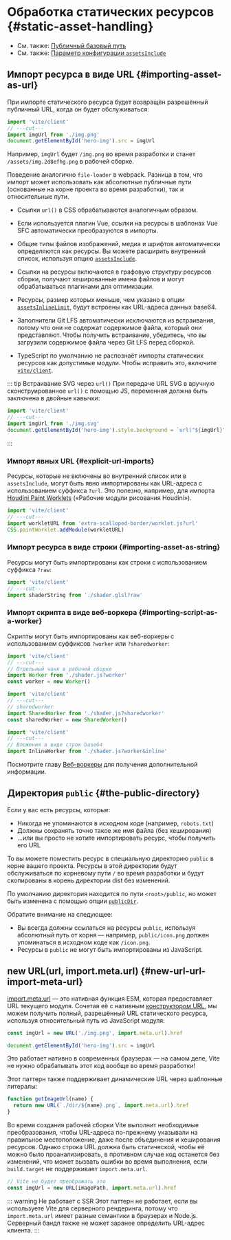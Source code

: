 # Обработка статических ресурсов {#static-asset-handling}

- См. также: [Публичный базовый путь](./build#public-base-path)
- См. также: [Параметр конфигурации `assetsInclude`](/config/shared-options.md#assetsinclude)

## Импорт ресурса в виде URL {#importing-asset-as-url}

При импорте статического ресурса будет возвращён разрешённый публичный URL, когда он будет обслуживаться:

```js twoslash
import 'vite/client'
// ---cut---
import imgUrl from './img.png'
document.getElementById('hero-img').src = imgUrl
```

Например, `imgUrl` будет `/img.png` во время разработки и станет `/assets/img.2d8efhg.png` в рабочей сборке.

Поведение аналогично `file-loader` в webpack. Разница в том, что импорт может использовать как абсолютные публичные пути (основанные на корне проекта во время разработки), так и относительные пути.

- Ссылки `url()` в CSS обрабатываются аналогичным образом.

- Если используется плагин Vue, ссылки на ресурсы в шаблонах Vue SFC автоматически преобразуются в импорты.

- Общие типы файлов изображений, медиа и шрифтов автоматически определяются как ресурсы. Вы можете расширить внутренний список, используя опцию [`assetsInclude`](/config/shared-options.md#assetsinclude).

- Ссылки на ресурсы включаются в графовую структуру ресурсов сборки, получают хешированные имена файлов и могут обрабатываться плагинами для оптимизации.

- Ресурсы, размер которых меньше, чем указано в опции [`assetsInlineLimit`](/config/build-options.md#build-assetsinlinelimit), будут встроены как URL-адреса данных base64.

- Заполнители Git LFS автоматически исключаются из встраивания, потому что они не содержат содержимое файла, который они представляют. Чтобы получить встраивание, убедитесь, что вы загрузили содержимое файла через Git LFS перед сборкой.

- TypeScript по умолчанию не распознаёт импорты статических ресурсов как допустимые модули. Чтобы исправить это, включите [`vite/client`](./features#client-types).

::: tip Встраивание SVG через `url()`
При передаче URL SVG в вручную сконструированное `url()` с помощью JS, переменная должна быть заключена в двойные кавычки:

```js twoslash
import 'vite/client'
// ---cut---
import imgUrl from './img.svg'
document.getElementById('hero-img').style.background = `url("${imgUrl}")`
```

:::

### Импорт явных URL {#explicit-url-imports}

Ресурсы, которые не включены во внутренний список или в `assetsInclude`, могут быть явно импортированы как URL-адреса с использованием суффикса `?url`. Это полезно, например, для импорта [Houdini Paint Worklets](https://houdini.how/usage) («Рабочие модули рисования Houdini»).

```js twoslash
import 'vite/client'
// ---cut---
import workletURL from 'extra-scalloped-border/worklet.js?url'
CSS.paintWorklet.addModule(workletURL)
```

### Импорт ресурса в виде строки {#importing-asset-as-string}

Ресурсы могут быть импортированы как строки с использованием суффикса `?raw`:

```js twoslash
import 'vite/client'
// ---cut---
import shaderString from './shader.glsl?raw'
```

### Импорт скрипта в виде веб-воркера {#importing-script-as-a-worker}

Скрипты могут быть импортированы как веб-воркеры с использованием суффиксов `?worker` или `?sharedworker`:

```js twoslash
import 'vite/client'
// ---cut---
// Отдельный чанк в рабочей сборке
import Worker from './shader.js?worker'
const worker = new Worker()
```

```js twoslash
import 'vite/client'
// ---cut---
// sharedworker
import SharedWorker from './shader.js?sharedworker'
const sharedWorker = new SharedWorker()
```

```js twoslash
import 'vite/client'
// ---cut---
// Вложения в виде строк base64
import InlineWorker from './shader.js?worker&inline'
```

Посмотрите главу [Веб-воркеры](./features.md#web-workers) для получения дополнительной информации.

## Директория `public` {#the-public-directory}

Если у вас есть ресурсы, которые:

- Никогда не упоминаются в исходном коде (например, `robots.txt`)
- Должны сохранять точно такое же имя файла (без хеширования)
- ...или вы просто не хотите импортировать ресурс, чтобы получить его URL

То вы можете поместить ресурс в специальную директорию `public` в корне вашего проекта. Ресурсы в этой директории будут обслуживаться по корневому пути `/` во время разработки и будут скопированы в корень директории dist без изменений.

По умолчанию директория находится по пути `<root>/public`, но может быть изменена с помощью опции [`publicDir`](/config/shared-options.md#publicdir).

Обратите внимание на следующее:

- Вы всегда должны ссылаться на ресурсы `public`, используя абсолютный путь от корня — например, `public/icon.png` должен упоминаться в исходном коде как `/icon.png`.
- Ресурсы в `public` не могут быть импортированы из JavaScript.

## new URL(url, import.meta.url) {#new-url-url-import-meta-url}

[import.meta.url](https://developer.mozilla.org/ru/docs/Web/JavaScript/Reference/Operators/import.meta) — это нативная функция ESM, которая предоставляет URL текущего модуля. Сочетая её с нативным [конструктором URL](https://developer.mozilla.org/ru/docs/Web/API/URL), мы можем получить полный, разрешённый URL статического ресурса, используя относительный путь из JavaScript модуля:

```js
const imgUrl = new URL('./img.png', import.meta.url).href

document.getElementById('hero-img').src = imgUrl
```

Это работает нативно в современных браузерах — на самом деле, Vite не нужно обрабатывать этот код вообще во время разработки!

Этот паттерн также поддерживает динамические URL через шаблонные литералы:

```js
function getImageUrl(name) {
  return new URL(`./dir/${name}.png`, import.meta.url).href
}
```

Во время создания рабочей сборки Vite выполнит необходимые преобразования, чтобы URL-адреса по-прежнему указывали на правильное местоположение, даже после объединения и хеширования ресурсов. Однако строка URL должна быть статической, чтобы её можно было проанализировать, в противном случае код останется без изменений, что может вызвать ошибки во время выполнения, если `build.target` не поддерживает `import.meta.url`.

```js
// Vite не будет преображать это
const imgUrl = new URL(imagePath, import.meta.url).href
```

::: warning Не работает с SSR
Этот паттерн не работает, если вы используете Vite для серверного рендеринга, потому что `import.meta.url` имеет разные семантики в браузерах и Node.js. Серверный бандл также не может заранее определить URL-адрес клиента.
:::
